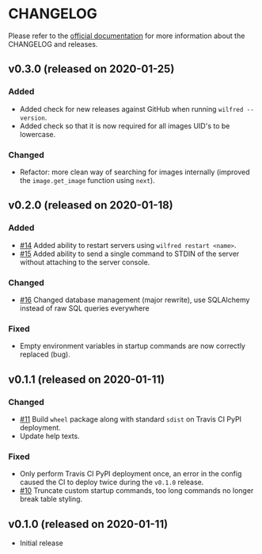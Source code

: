 # CHANGELOG

Please refer to the [official documentation](https://wilfred.readthedocs.io/en/latest/development/) for more information about the CHANGELOG and releases.

## v0.3.0 (released on 2020-01-25)

### Added

* Added check for new releases against GitHub when running `wilfred --version`.
* Added check so that it is now required for all images UID's to be lowercase.

### Changed

* Refactor: more clean way of searching for images internally (improved the `image.get_image` function using `next`).

## v0.2.0 (released on 2020-01-18)

### Added

* [#14](https://github.com/wilfred-dev/wilfred/issues/14) Added ability to restart servers using `wilfred restart <name>`.
* [#15](https://github.com/wilfred-dev/wilfred/issues/15) Added ability to send a single command to STDIN of the server without attaching to the server console.

### Changed

* [#16](https://github.com/wilfred-dev/wilfred/issues/16) Changed database management (major rewrite), use SQLAlchemy instead of raw SQL queries everywhere

### Fixed

* Empty environment variables in startup commands are now correctly replaced (bug).

## v0.1.1 (released on 2020-01-11)

### Changed

* [#11](https://github.com/wilfred-dev/wilfred/issues/11) Build `wheel` package along with standard `sdist` on Travis CI PyPI deployment.
* Update help texts.

### Fixed

* Only perform Travis CI PyPI deployment once, an error in the config caused the CI to deploy twice during the `v0.1.0` release.
* [#10](https://github.com/wilfred-dev/wilfred/issues/10) Truncate custom startup commands, too long commands no longer break table styling.

## v0.1.0 (released on 2020-01-11)

* Initial release
